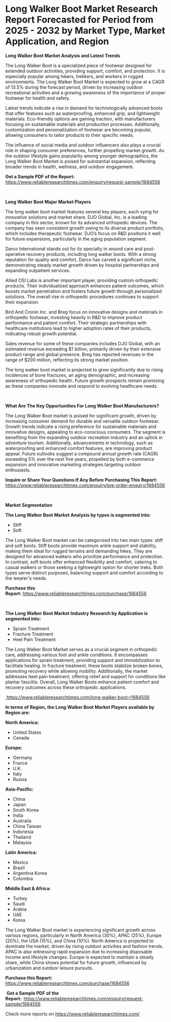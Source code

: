 <p><h1>Long Walker Boot Market Research Report Forecasted for Period from 2025 -  2032 by Market Type, Market Application, and Region</h1></p><p><strong>Long Walker Boot Market Analysis and Latest Trends</strong></p>
<p><p>The Long Walker Boot is a specialized piece of footwear designed for extended outdoor activities, providing support, comfort, and protection. It is especially popular among hikers, trekkers, and workers in rugged environments. The Long Walker Boot Market is expected to grow at a CAGR of 13.5% during the forecast period, driven by increasing outdoor recreational activities and a growing awareness of the importance of proper footwear for health and safety.</p><p>Latest trends indicate a rise in demand for technologically advanced boots that offer features such as waterproofing, enhanced grip, and lightweight materials. Eco-friendly options are gaining traction, with manufacturers focusing on sustainable materials and production processes. Additionally, customization and personalization of footwear are becoming popular, allowing consumers to tailor products to their specific needs.</p><p>The influence of social media and outdoor influencers also plays a crucial role in shaping consumer preferences, further propelling market growth. As the outdoor lifestyle gains popularity among younger demographics, the Long Walker Boot Market is poised for substantial expansion, reflecting broader trends in health, wellness, and outdoor engagement.</p></p>
<p><strong>Get a Sample PDF of the Report:&nbsp;</strong> <a href="https://www.reliableresearchtimes.com/enquiry/request-sample/1684556?utm_campaign=2722&utm_medium=2&utm_source=Github&utm_content=ia&utm_term=26032025&utm_id=long-walker-boot">https://www.reliableresearchtimes.com/enquiry/request-sample/1684556</a></p>
<p>&nbsp;</p>
<p><strong>Long Walker Boot Major Market Players</strong></p>
<p><p>The long walker boot market features several key players, each vying for innovative solutions and market share. DJO Global, Inc. is a leading company in this sector, known for its advanced orthopedic devices. The company has seen consistent growth owing to its diverse product portfolio, which includes therapeutic footwear. DJO’s focus on R&D positions it well for future expansions, particularly in the aging population segment.</p><p>Darco International stands out for its specialty in wound care and post-operative recovery products, including long walker boots. With a strong reputation for quality and comfort, Darco has carved a significant niche, demonstrating steady market growth driven by hospital partnerships and expanding outpatient services.</p><p>Allied OSI Labs is another important player, providing custom orthopedic products. Their individualized approach enhances patient outcomes, which boosts market penetration and fosters future growth through personalized solutions. The overall rise in orthopedic procedures continues to support their expansion.</p><p>Bird And Cronin Inc. and Breg focus on innovative designs and materials in orthopedic footwear, investing heavily in R&D to improve product performance and patient comfort. Their strategic partnerships with healthcare institutions lead to higher adoption rates of their products, indicating robust growth potential.</p><p>Sales revenue for some of these companies includes DJO Global, with an estimated revenue exceeding $1 billion, primarily driven by their extensive product range and global presence. Breg has reported revenues in the range of $200 million, reflecting its strong market position. </p><p>The long walker boot market is projected to grow significantly due to rising incidences of bone fractures, an aging demographic, and increasing awareness of orthopedic health. Future growth prospects remain promising as these companies innovate and respond to evolving healthcare needs.</p></p>
<p>&nbsp;</p>
<p><strong>What Are The Key Opportunities For Long Walker Boot Manufacturers?</strong></p>
<p><p>The Long Walker Boot market is poised for significant growth, driven by increasing consumer demand for durable and versatile outdoor footwear. Growth trends indicate a rising preference for sustainable materials and innovative designs, appealing to eco-conscious consumers. The segment is benefiting from the expanding outdoor recreation industry and an uptick in adventure tourism. Additionally, advancements in technology, such as waterproofing and enhanced comfort features, are improving product appeal. Future outlooks suggest a compound annual growth rate (CAGR) exceeding 5% over the next five years, propelled by both e-commerce expansion and innovative marketing strategies targeting outdoor enthusiasts.</p></p>
<p><strong>Inquire or Share Your Questions If Any Before Purchasing This Report:</strong> <a href="https://www.reliableresearchtimes.com/enquiry/pre-order-enquiry/1684556?utm_campaign=2722&utm_medium=2&utm_source=Github&utm_content=ia&utm_term=26032025&utm_id=long-walker-boot">https://www.reliableresearchtimes.com/enquiry/pre-order-enquiry/1684556</a></p>
<p>&nbsp;</p>
<p><strong>Market Segmentation</strong></p>
<p><strong>The Long Walker Boot Market Analysis by types is segmented into:</strong></p>
<p><ul><li>Stiff</li><li>Soft</li></ul></p>
<p><p>The Long Walker Boot market can be categorized into two main types: stiff and soft boots. Stiff boots provide maximum ankle support and stability, making them ideal for rugged terrains and demanding hikes. They are designed for advanced walkers who prioritize performance and protection. In contrast, soft boots offer enhanced flexibility and comfort, catering to casual walkers or those seeking a lightweight option for shorter treks. Both types serve distinct purposes, balancing support and comfort according to the wearer's needs.</p></p>
<p><strong>Purchase this Report:&nbsp;</strong><a href="https://www.reliableresearchtimes.com/purchase/1684556?utm_campaign=2722&utm_medium=2&utm_source=Github&utm_content=ia&utm_term=26032025&utm_id=long-walker-boot">https://www.reliableresearchtimes.com/purchase/1684556</a></p>
<p>&nbsp;</p>
<p><strong>The Long Walker Boot Market Industry Research by Application is segmented into:</strong></p>
<p><ul><li>Sprain Treatment</li><li>Fracture Treatment</li><li>Heel Pain Treatment</li></ul></p>
<p><p>The Long Walker Boot Market serves as a crucial segment in orthopedic care, addressing various foot and ankle conditions. It encompasses applications for sprain treatment, providing support and immobilization to facilitate healing. In fracture treatment, these boots stabilize broken bones, promoting recovery while allowing mobility. Additionally, the market addresses heel pain treatment, offering relief and support for conditions like plantar fasciitis. Overall, Long Walker Boots enhance patient comfort and recovery outcomes across these orthopedic applications.</p></p>
<p><a href="https://www.reliableresearchtimes.com/long-walker-boot-r1684556?utm_campaign=2722&utm_medium=2&utm_source=Github&utm_content=ia&utm_term=26032025&utm_id=long-walker-boot">&nbsp;https://www.reliableresearchtimes.com/long-walker-boot-r1684556</a></p>
<p><strong>In terms of Region, the Long Walker Boot Market Players available by Region are:</strong></p>
<p>
    <p> <strong> North America: </strong>
        <ul>
            <li>United States</li>
            <li>Canada</li>
        </ul>
        </p> 
    <p> <strong> Europe: </strong>
        <ul>
            <li>Germany</li>
            <li>France</li>
            <li>U.K.</li>
            <li>Italy</li>
            <li>Russia</li>
        </ul>
        </p> 
    <p> <strong> Asia-Pacific: </strong>
        <ul>
            <li>China</li>
            <li>Japan</li>
            <li>South Korea</li>
            <li>India</li>
            <li>Australia</li>
            <li>China Taiwan</li>
            <li>Indonesia</li>
            <li>Thailand</li>
            <li>Malaysia</li>
        </ul>
        </p> 
    <p> <strong> Latin America: </strong>
        <ul>
            <li>Mexico</li>
            <li>Brazil</li>
            <li>Argentina Korea</li>
            <li>Colombia</li>
        </ul>
        </p> 
    <p> <strong> Middle East & Africa: </strong>
        <ul>
            <li>Turkey</li>
            <li>Saudi</li>
            <li>Arabia</li>
            <li>UAE</li>
            <li>Korea</li>
        </ul>
    </p>
    </p>
<p><p>The Long Walker Boot market is experiencing significant growth across various regions, particularly in North America (30%), APAC (25%), Europe (20%), the USA (15%), and China (10%). North America is projected to dominate the market, driven by rising outdoor activities and fashion trends. APAC is also witnessing rapid expansion due to increasing disposable income and lifestyle changes. Europe is expected to maintain a steady share, while China shows potential for future growth, influenced by urbanization and outdoor leisure pursuits.</p></p>
<p><strong>Purchase this Report: </strong><a href="https://www.reliableresearchtimes.com/purchase/1684556?utm_campaign=2722&utm_medium=2&utm_source=Github&utm_content=ia&utm_term=26032025&utm_id=long-walker-boot">https://www.reliableresearchtimes.com/purchase/1684556</a></p>
<p>&nbsp;<strong>Get a Sample PDF of the Report:&nbsp;&nbsp;</strong><a href="https://www.reliableresearchtimes.com/enquiry/request-sample/1684556?utm_campaign=2722&utm_medium=2&utm_source=Github&utm_content=ia&utm_term=26032025&utm_id=long-walker-boot">https://www.reliableresearchtimes.com/enquiry/request-sample/1684556</a></p>
<p><strong></strong></p>
<p>Check more reports on <a href="https://www.reliableresearchtimes.com/?utm_campaign=2722&utm_medium=2&utm_source=Github&utm_content=ia&utm_term=26032025&utm_id=long-walker-boot">https://www.reliableresearchtimes.com/</a></p>